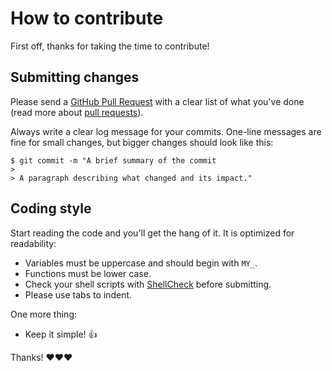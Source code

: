 # How to contribute

First off, thanks for taking the time to contribute!

## Submitting changes

Please send a [GitHub Pull Request](https://github.com/Cyclenerd/gallery_shell/pull/new/master) with a clear list of what you've done (read more about [pull requests](http://help.github.com/pull-requests/)).

Always write a clear log message for your commits. One-line messages are fine for small changes, but bigger changes should look like this:

```
$ git commit -m "A brief summary of the commit
> 
> A paragraph describing what changed and its impact."
```

## Coding style

Start reading the code and you'll get the hang of it. It is optimized for readability:

* Variables must be uppercase and should begin with `MY_`.
* Functions must be lower case.
* Check your shell scripts with [ShellCheck](https://www.shellcheck.net/) before submitting.
* Please use tabs to indent.

One more thing:

* Keep it simple! 👍

Thanks! ❤️❤️❤️